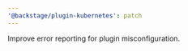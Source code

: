 ```yaml
---
'@backstage/plugin-kubernetes': patch
---
```


Improve error reporting for plugin misconfiguration.
